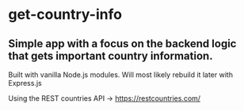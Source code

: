 # get-country-info

## Simple app with a focus on the backend logic that gets important country information.

Built with vanilla Node.js modules. Will most likely rebuild it later with Express.js

Using the REST countries API -> https://restcountries.com/
